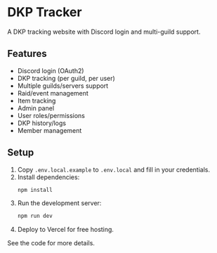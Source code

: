 # DKP Tracker

A DKP tracking website with Discord login and multi-guild support.

## Features
- Discord login (OAuth2)
- DKP tracking (per guild, per user)
- Multiple guilds/servers support
- Raid/event management
- Item tracking
- Admin panel
- User roles/permissions
- DKP history/logs
- Member management

## Setup

1. Copy `.env.local.example` to `.env.local` and fill in your credentials.
2. Install dependencies:
   ```bash
   npm install
   ```
3. Run the development server:
   ```bash
   npm run dev
   ```
4. Deploy to Vercel for free hosting.

See the code for more details.
